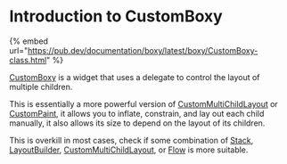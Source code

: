 # Introduction to CustomBoxy

{% embed url="https://pub.dev/documentation/boxy/latest/boxy/CustomBoxy-class.html" %}

[CustomBoxy](https://pub.dev/documentation/boxy/latest/boxy/CustomBoxy-class.html) is a widget that uses a delegate to control the layout of multiple children.

This is essentially a more powerful version of [CustomMultiChildLayout](https://api.flutter.dev/flutter/widgets/CustomMultiChildLayout-class.html) or [CustomPaint](https://api.flutter.dev/flutter/widgets/CustomPaint-class.html), it allows you to inflate, constrain, and lay out each child manually, it also allows its size to depend on the layout of its children.

This is overkill in most cases, check if some combination of [Stack](https://api.flutter.dev/flutter/widgets/Stack-class.html), [LayoutBuilder](https://api.flutter.dev/flutter/widgets/LayoutBuilder-class.html), [CustomMultiChildLayout](https://api.flutter.dev/flutter/widgets/CustomMultiChildLayout-class.html), or [Flow](https://api.flutter.dev/flutter/widgets/Flow-class.html) is more suitable.
